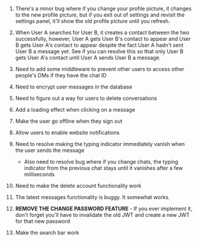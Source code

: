 1. There's a minor bug where if you change your profile picture, it changes to the new profile picture, but if you exit out of settings and revisit the settings panel, it'll show the old profile picture until you refresh.

2. When User A searches for User B, it creates a contact between the two successfully, however, User A gets User B's contact to appear and User B gets User A's contact to appear despite the fact User A hadn't sent User B a message yet. See if you can resolve this so that only User B gets User A's contact until User A sends User B a message.

3. Need to add some middleware to prevent other users to access other people's DMs if they have the chat ID

4. Need to encrypt user messages in the database

5. Need to figure out a way for users to delete conversations

6. Add a loading effect when clicking on a message

7. Make the user go offline when they sign out

8. Allow users to enable website notifications

9. Need to resolve making the typing indicator immediately vanish when the user sends the message

   - Also need to resolve bug where if you change chats, the typing indicator from the previous chat stays until it vanishes after a few milliseconds

10. Need to make the delete account functionality work

11. The latest messages functionality is buggy. It somewhat works.

12. **REMOVE THE CHANGE PASSWORD FEATURE** - If you ever implement it, don't forget you'll have to invalidate the old JWT and create a new JWT for that new password

13. Make the search bar work
